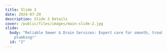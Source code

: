 ```yaml
---
title: Slide 2
date: 2024-07-29
description: Slide 2 Details
cover: /public/files/images/main-slide-2.jpg
slide:
  body: "Reliable Sewer & Drain Services: Expert care for smooth, trouble-free
    plumbing!"
  id: "2"
---
```

